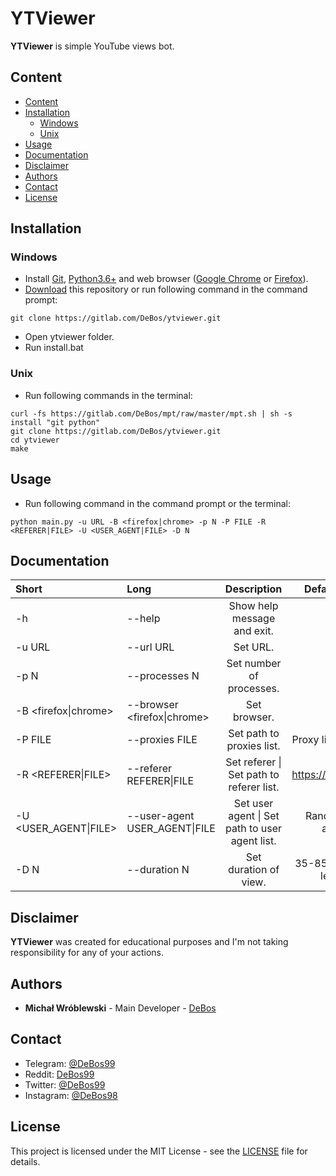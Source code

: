 # YTViewer

**YTViewer** is simple YouTube views bot.

## Content

- [Content](#content)
- [Installation](#installation)
  - [Windows](#windows)
  - [Unix](#unix)
- [Usage](#usage)
- [Documentation](#documentation)
- [Disclaimer](#disclaimer)
- [Authors](#authors)
- [Contact](#contact)
- [License](#license)

## Installation

### Windows

* Install [Git](https://git-scm.com/download/win), [Python3.6+](https://www.python.org/downloads) and web browser ([Google Chrome](https://www.google.com/chrome) or [Firefox](https://www.mozilla.org/firefox/new)).
* [Download](https://github.com/DeBos99/ytviewer/archive/master.zip) this repository or run following command in the command prompt:
```
git clone https://gitlab.com/DeBos/ytviewer.git
```
* Open ytviewer folder.
* Run install.bat

### Unix

* Run following commands in the terminal:
```
curl -fs https://gitlab.com/DeBos/mpt/raw/master/mpt.sh | sh -s install "git python"
git clone https://gitlab.com/DeBos/ytviewer.git
cd ytviewer
make
```

## Usage

* Run following command in the command prompt or the terminal:
```
python main.py -u URL -B <firefox|chrome> -p N -P FILE -R <REFERER|FILE> -U <USER_AGENT|FILE> -D N
```

## Documentation

| Short                  | Long                          | Description                                    | Default value           |
| :--------------------- | :---------------------------- | :--------------------------------------------: | :---------------------: |
| -h                     | --help                        | Show help message and exit.                    | :x:                     |
| -u URL                 | --url URL                     | Set URL.                                       | :x:                     |
| -p N                   | --processes N                 | Set number of processes.                       | 15                      |
| -B <firefox\|chrome>   | --browser <firefox\|chrome>   | Set browser.                                   | :x:                     |
| -P FILE                | --proxies FILE                | Set path to proxies list.                      | Proxy list from API.    |
| -R <REFERER\|FILE>     | --referer REFERER\|FILE       | Set referer \| Set path to referer list.       | https://google.com      |
| -U <USER_AGENT\|FILE>  | --user-agent USER_AGENT\|FILE | Set user agent \| Set path to user agent list. | Random user agent.      |
| -D N                   | --duration N                  | Set duration of view.                          | 35-85% of video length. |

## Disclaimer

**YTViewer** was created for educational purposes and I'm not taking responsibility for any of your actions.

## Authors

* **Michał Wróblewski** - Main Developer - [DeBos](https://gitlab.com/DeBos)

## Contact

* Telegram: [@DeBos99](https://t.me/DeBos99)
* Reddit: [DeBos99](https://www.reddit.com/user/DeBos99)
* Twitter: [@DeBos99](https://www.twitter.com/DeBos99)
* Instagram: [@DeBos98](https://www.instagram.com/DeBos98)

## License

This project is licensed under the MIT License - see the [LICENSE](LICENSE) file for details.
